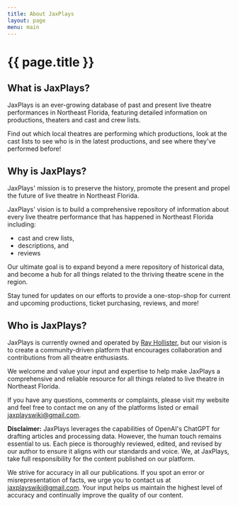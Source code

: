 ```yaml
---
title: About JaxPlays
layout: page
menu: main
---
```

<h1>{{ page.title }}</h1>

## What is JaxPlays?

JaxPlays is an ever-growing database of past and present live theatre performances in Northeast Florida, featuring detailed information on productions, theaters and cast and crew lists. 

Find out which local theatres are performing which productions, look at the cast lists to see who is in the latest productions, and see where they've performed before!

## Why is JaxPlays?

JaxPlays' mission is to preserve the history, promote the present and propel the future of live theatre in Northeast Florida.

JaxPlays' vision is to build a comprehensive repository of information about every live theatre performance that has happened in Northeast Florida including:
 - cast and crew lists, 
 - descriptions, and 
 - reviews

Our ultimate goal is to expand beyond a mere repository of historical data, and become a hub for all things related to the thriving theatre scene in the region. 

Stay tuned for updates on our efforts to provide a one-stop-shop for current and upcoming productions, ticket purchasing, reviews, and more!

## Who is JaxPlays?

JaxPlays is currently owned and operated by [Ray Hollister](https://rayhollister.com), but our vision is to create a community-driven platform that encourages collaboration and contributions from all theatre enthusiasts. 

We welcome and value your input and expertise to help make JaxPlays a comprehensive and reliable resource for all things related to live theatre in Northeast Florida.

If you have any questions, comments or complaints, please visit my website and feel free to contact me on any of the platforms listed or email jaxplayswiki@gmail.com.

**Disclaimer:** JaxPlays leverages the capabilities of OpenAI's ChatGPT for drafting articles and processing data. However, the human touch remains essential to us. Each piece is thoroughly reviewed, edited, and revised by our author to ensure it aligns with our standards and voice. We, at JaxPlays, take full responsibility for the content published on our platform.

We strive for accuracy in all our publications. If you spot an error or misrepresentation of facts, we urge you to contact us at jaxplayswiki@gmail.com. Your input helps us maintain the highest level of accuracy and continually improve the quality of our content.
